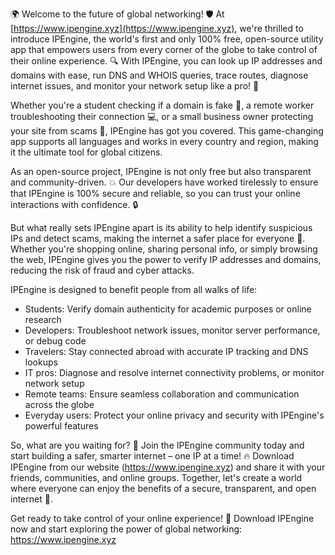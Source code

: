 🌍 Welcome to the future of global networking! 🛡️ At [https://www.ipengine.xyz](https://www.ipengine.xyz), we're thrilled to introduce IPEngine, the world's first and only 100% free, open-source utility app that empowers users from every corner of the globe to take control of their online experience. 🔍 With IPEngine, you can look up IP addresses and domains with ease, run DNS and WHOIS queries, trace routes, diagnose internet issues, and monitor your network setup like a pro! 📡

Whether you're a student checking if a domain is fake 👀, a remote worker troubleshooting their connection 💻, or a small business owner protecting your site from scams 🚨, IPEngine has got you covered. This game-changing app supports all languages and works in every country and region, making it the ultimate tool for global citizens.

As an open-source project, IPEngine is not only free but also transparent and community-driven. 💥 Our developers have worked tirelessly to ensure that IPEngine is 100% secure and reliable, so you can trust your online interactions with confidence. 🔒

But what really sets IPEngine apart is its ability to help identify suspicious IPs and detect scams, making the internet a safer place for everyone 🚫. Whether you're shopping online, sharing personal info, or simply browsing the web, IPEngine gives you the power to verify IP addresses and domains, reducing the risk of fraud and cyber attacks.

IPEngine is designed to benefit people from all walks of life:

* Students: Verify domain authenticity for academic purposes or online research
* Developers: Troubleshoot network issues, monitor server performance, or debug code
* Travelers: Stay connected abroad with accurate IP tracking and DNS lookups
* IT pros: Diagnose and resolve internet connectivity problems, or monitor network setup
* Remote teams: Ensure seamless collaboration and communication across the globe
* Everyday users: Protect your online privacy and security with IPEngine's powerful features

So, what are you waiting for? 🎉 Join the IPEngine community today and start building a safer, smarter internet – one IP at a time! 🔥 Download IPEngine from our website (https://www.ipengine.xyz) and share it with your friends, communities, and online groups. Together, let's create a world where everyone can enjoy the benefits of a secure, transparent, and open internet 🌟.

Get ready to take control of your online experience! 🔑 Download IPEngine now and start exploring the power of global networking: https://www.ipengine.xyz